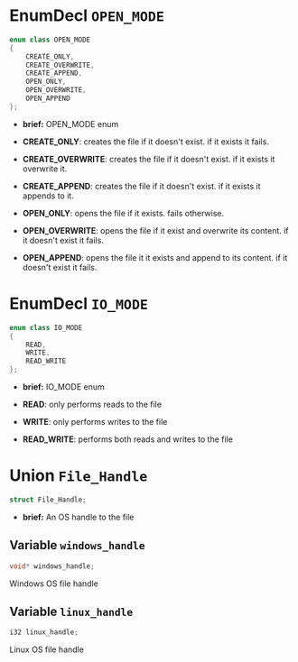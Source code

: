 # EnumDecl `OPEN_MODE`
```C++
enum class OPEN_MODE
{
	CREATE_ONLY,
	CREATE_OVERWRITE,
	CREATE_APPEND,
	OPEN_ONLY,
	OPEN_OVERWRITE,
	OPEN_APPEND
};
```
 - **brief:**      OPEN_MODE enum

 - **CREATE_ONLY**: creates the file if it doesn't exist. if it exists it fails.
 - **CREATE_OVERWRITE**: creates the file if it doesn't exist. if it exists it overwrite it.
 - **CREATE_APPEND**: creates the file if it doesn't exist. if it exists it appends to it.
 - **OPEN_ONLY**: opens the file if it exists. fails otherwise.
 - **OPEN_OVERWRITE**: opens the file if it exist and overwrite its content. if it doesn't exist it fails.
 - **OPEN_APPEND**: opens the file it it exists and append to its content. if it doesn't exist it fails.

# EnumDecl `IO_MODE`
```C++
enum class IO_MODE
{
	READ,
	WRITE,
	READ_WRITE
};
```
 - **brief:**      IO_MODE enum

 - **READ**: only performs reads to the file
 - **WRITE**: only performs writes to the file
 - **READ_WRITE**: performs both reads and writes to the file

# Union `File_Handle`
```C++
struct File_Handle;
```
 - **brief:**      An OS handle to the file

## Variable `windows_handle`
```C++
void* windows_handle;
```
 Windows OS file handle

## Variable `linux_handle`
```C++
i32 linux_handle;
```
 Linux OS file handle

